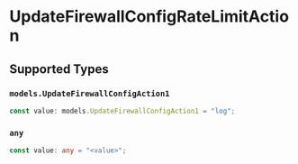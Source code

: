 # UpdateFirewallConfigRateLimitAction


## Supported Types

### `models.UpdateFirewallConfigAction1`

```typescript
const value: models.UpdateFirewallConfigAction1 = "log";
```

### `any`

```typescript
const value: any = "<value>";
```

